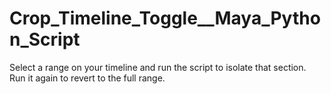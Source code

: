 # Crop_Timeline_Toggle__Maya_Python_Script
Select a range on your timeline and run the script to isolate that section. Run it again to revert to the full range.
